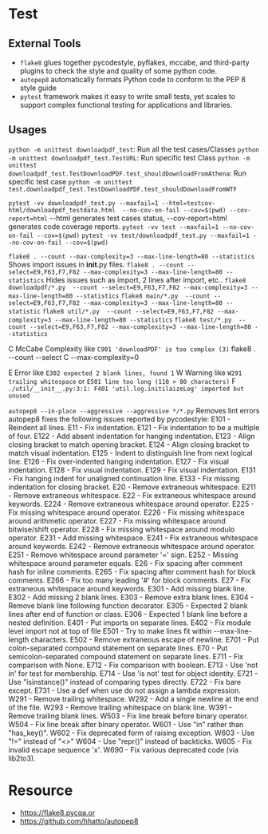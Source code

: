 # Test

## External Tools
- `flake8` glues together pycodestyle, pyflakes, mccabe, and third-party plugins to check the style and quality of some python code.
- `autopep8` automatically formats Python code to conform to the PEP 8 style guide
- `pytest` framework makes it easy to write small tests, yet scales to support complex functional testing for applications and libraries.


## Usages
`python -m unittest downloadpdf_test`: Run all the test cases/Classes
`python -m unittest downloadpdf_test.TestURL`: Run specific test Class
`python -m unittest downloadpdf_test.TestDownloadPDF.test_shouldDownloadFromAthena`: Run specific test case
`python -m unittest test.downloadpdf_test.TestDownloadPDF.test_shouldDownloadFromWTF`

`pytest -vv downloadpdf_test.py --maxfail=1 --html=testcov-html/downloadpdf_testdata.html  --no-cov-on-fail --cov=$(pwd) --cov-report=html` --html generates test cases status, --cov-report=html generates code coverage reports.
`pytest -vv test --maxfail=1 --no-cov-on-fail --cov=$(pwd)`
`pytest -vv test/downloadpdf_test.py --maxfail=1 --no-cov-on-fail --cov=$(pwd)`

`flake8 . --count --max-complexity=3 --max-line-length=80 --statistics` Shows import issues in __init__.py files.
`flake8 . --count --select=E9,F63,F7,F82 --max-complexity=3 --max-line-length=80 --statistics` Hides issues such as import, 2 lines after import, etc..
`flake8 downloadpdf/*.py  --count --select=E9,F63,F7,F82 --max-complexity=3 --max-line-length=80 --statistics`
`flake8 main/*.py  --count --select=E9,F63,F7,F82 --max-complexity=3 --max-line-length=80 --statistic`
`flake8 util/*.py  --count --select=E9,F63,F7,F82 --max-complexity=3 --max-line-length=80 --statistics`
`flake8 test/*.py  --count --select=E9,F63,F7,F82 --max-complexity=3 --max-line-length=80 --statistics`

C McCabe Complexity like `C901 'downloadPDF' is too complex (3)`
flake8 . --count --select C --max-complexity=0

E Error like `E302 expected 2 blank lines, found 1`
W Warning like `W291 trailing whitespace` or `E501 line too long (110 > 80 characters)`
F `./util/__init__.py:3:1: F401 'util.log.initilaizeLog' imported but unused`

`autopep8 --in-place --aggressive --aggressive */*.py` Removes lint errors
autopep8 fixes the following issues reported by pycodestyle:
E101 - Reindent all lines.
E11  - Fix indentation.
E121 - Fix indentation to be a multiple of four.
E122 - Add absent indentation for hanging indentation.
E123 - Align closing bracket to match opening bracket.
E124 - Align closing bracket to match visual indentation.
E125 - Indent to distinguish line from next logical line.
E126 - Fix over-indented hanging indentation.
E127 - Fix visual indentation.
E128 - Fix visual indentation.
E129 - Fix visual indentation.
E131 - Fix hanging indent for unaligned continuation line.
E133 - Fix missing indentation for closing bracket.
E20  - Remove extraneous whitespace.
E211 - Remove extraneous whitespace.
E22  - Fix extraneous whitespace around keywords.
E224 - Remove extraneous whitespace around operator.
E225 - Fix missing whitespace around operator.
E226 - Fix missing whitespace around arithmetic operator.
E227 - Fix missing whitespace around bitwise/shift operator.
E228 - Fix missing whitespace around modulo operator.
E231 - Add missing whitespace.
E241 - Fix extraneous whitespace around keywords.
E242 - Remove extraneous whitespace around operator.
E251 - Remove whitespace around parameter '=' sign.
E252 - Missing whitespace around parameter equals.
E26  - Fix spacing after comment hash for inline comments.
E265 - Fix spacing after comment hash for block comments.
E266 - Fix too many leading '#' for block comments.
E27  - Fix extraneous whitespace around keywords.
E301 - Add missing blank line.
E302 - Add missing 2 blank lines.
E303 - Remove extra blank lines.
E304 - Remove blank line following function decorator.
E305 - Expected 2 blank lines after end of function or class.
E306 - Expected 1 blank line before a nested definition.
E401 - Put imports on separate lines.
E402 - Fix module level import not at top of file
E501 - Try to make lines fit within --max-line-length characters.
E502 - Remove extraneous escape of newline.
E701 - Put colon-separated compound statement on separate lines.
E70  - Put semicolon-separated compound statement on separate lines.
E711 - Fix comparison with None.
E712 - Fix comparison with boolean.
E713 - Use 'not in' for test for membership.
E714 - Use 'is not' test for object identity.
E721 - Use "isinstance()" instead of comparing types directly.
E722 - Fix bare except.
E731 - Use a def when use do not assign a lambda expression.
W291 - Remove trailing whitespace.
W292 - Add a single newline at the end of the file.
W293 - Remove trailing whitespace on blank line.
W391 - Remove trailing blank lines.
W503 - Fix line break before binary operator.
W504 - Fix line break after binary operator.
W601 - Use "in" rather than "has_key()".
W602 - Fix deprecated form of raising exception.
W603 - Use "!=" instead of "<>"
W604 - Use "repr()" instead of backticks.
W605 - Fix invalid escape sequence 'x'.
W690 - Fix various deprecated code (via lib2to3).

# Resource
- https://flake8.pycqa.or
- https://github.com/hhatto/autopep8